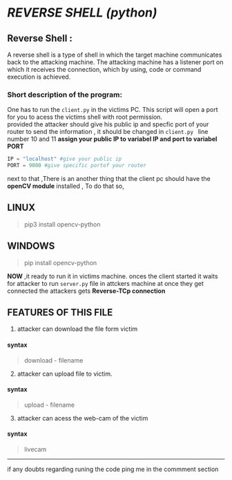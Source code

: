 # _**REVERSE SHELL** (python)_

## **Reverse Shell :**
A reverse shell is a type of shell in which the target machine communicates back to the attacking machine. The attacking machine has a listener port on which it receives the connection, which by using, code or command execution is achieved.

### **Short description of the program:**
One has to run the `client.py` in the victims PC. This script will open a port for you to acess the victims shell with root permission. <br>
provided the attacker should give his public ip and specfic port of your router to send the information , it should be changed in `client.py `
line number 10 and 11 **assign your public IP to variabel IP and port to variabel PORT**
```Python 
IP = "localhost" #give your public ip
PORT = 9000 #give specific portof your router
```
next to that ,There is an another thing that the client pc should have the **openCV module** installed , To do that so,<br>
## **LINUX**
>pip3 install opencv-python
## **WINDOWS**
>pip install opencv-python

**NOW** ,it ready to run it in victims machine.
onces the client started it waits for attacker to run `server.py` file in attckers machine at once they get connected the attackers gets  **Reverse-TCp connection** 

## **FEATURES OF THIS FILE**
1.  attacker can download the file form victim
#### **syntax**
> download - filename
2. attacker can upload file to victim.
#### **syntax**
> upload - filename

3. attacker can acess the web-cam of the victim 
#### **syntax**
> livecam

---
if any doubts regarding runing the code ping me in the commment section
